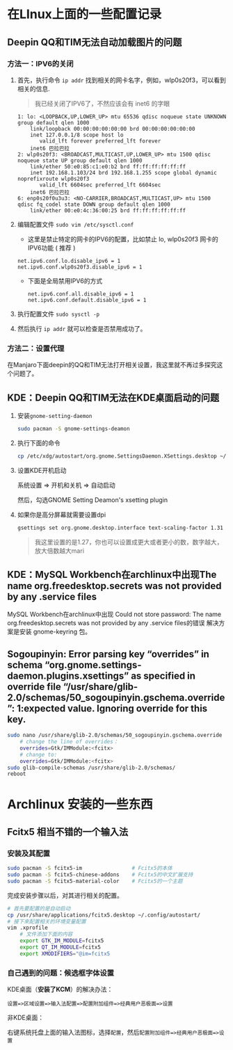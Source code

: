 # 在LInux上面的一些配置记录

## Deepin QQ和TIM无法自动加载图片的问题

### 方法一：IPV6的关闭

1. 首先，执行命令 `ip addr` 找到相关的网卡名字，例如，wlp0s20f3，可以看到相关的信息.

   > 我已经关闭了IPV6了，不然应该会有 inet6 的字眼

   ```
   1: lo: <LOOPBACK,UP,LOWER_UP> mtu 65536 qdisc noqueue state UNKNOWN group default qlen 1000
       link/loopback 00:00:00:00:00:00 brd 00:00:00:00:00:00
       inet 127.0.0.1/8 scope host lo
          valid_lft forever preferred_lft forever
       inet6 巴拉巴拉
   2: wlp0s20f3: <BROADCAST,MULTICAST,UP,LOWER_UP> mtu 1500 qdisc noqueue state UP group default qlen 1000
       link/ether 50:e0:85:c1:e0:b2 brd ff:ff:ff:ff:ff:ff
       inet 192.168.1.103/24 brd 192.168.1.255 scope global dynamic noprefixroute wlp0s20f3
          valid_lft 6604sec preferred_lft 6604sec
       inet6 巴拉巴拉
   6: enp0s20f0u3u3: <NO-CARRIER,BROADCAST,MULTICAST,UP> mtu 1500 qdisc fq_codel state DOWN group default qlen 1000
       link/ether 00:e0:4c:36:00:25 brd ff:ff:ff:ff:ff:ff
   ```

2. 编辑配置文件 `sudo vim /etc/sysctl.conf`

   + 这里是禁止特定的网卡的IPV6的配置，比如禁止 lo, wlp0s20f3 网卡的IPV6功能 ( 推荐 )

   	``` 
   	net.ipv6.conf.lo.disable_ipv6 = 1
   	net.ipv6.conf.wlp0s20f3.disable_ipv6 = 1
   	```
	
   
   + 下面是全局禁用IPV6的方式
   
     ``` 
     net.ipv6.conf.all.disable_ipv6 = 1
     net.ipv6.conf.default.disable_ipv6 = 1
     ```
   
3. 执行配置文件 `sudo sysctl -p`

4. 然后执行 `ip addr` 就可以检查是否禁用成功了。

### 方法二：设置代理

在Manjaro下面deepin的QQ和TIM无法打开相关设置，我这里就不再过多探究这个问题了。

## KDE：Deepin QQ和TIM无法在KDE桌面启动的问题

1. 安装`gnome-setting-daemon`

   ```bash
   sudo pacman -S gnome-settings-deamon
   ```

2. 执行下面的命令

   ```bash
   cp /etc/xdg/autostart/org.gnome.SettingsDaemon.XSettings.desktop ~/.config/autostart
   ```

3. 设置KDE开机启动

   系统设置 => 开机和关机 => 自动启动

   然后，勾选GNOME Setting Deamon's xsetting plugin

4. 如果你是高分屏幕就需要设置dpi

   ```bash
   gsettings set org.gnome.desktop.interface text-scaling-factor 1.31
   ```

   > 我这里设置的是1.27，你也可以设置成更大或者更小的数，数字越大，放大倍数越大mari

## KDE：MySQL Workbench在archlinux中出现The name org.freedesktop.secrets was not provided by any .service files

MySQL Workbench在archlinux中出现 Could not store password: The name org.freedesktop.secrets was not provided by any .service files的错误
解决方案是安装 gnome-keyring 包。

## Sogoupinyin: Error parsing key “overrides” in schema “org.gnome.settings-daemon.plugins.xsettings” as specified in override file “/usr/share/glib-2.0/schemas/50_sogoupinyin.gschema.override”: 1:expected value. Ignoring override for this key.

```bash
sudo nano /usr/share/glib-2.0/schemas/50_sogoupinyin.gschema.override
	# change the line of overrides：
	overrides=Gtk/IMModule:<fcitx>
	# change to:
	overrides=Gtk/IMModule:<fcitx>
sudo glib-compile-schemas /usr/share/glib-2.0/schemas/
reboot
```

# Archlinux 安装的一些东西

## Fcitx5 相当不错的一个输入法

### 安装及其配置

```bash
sudo pacman -S fcitx5-im				# Fcitx5的本体
sudo pacman -S fcitx5-chinese-addons	# Fcitx5的中文扩展支持
sudo pacman -S fcitx5-material-color	# Fcitx5的一个主题
```

完成安装步骤以后，对其进行相关的配置。

```bash
# 首先要配置的是自动启动
cp /usr/share/applications/fcitx5.desktop ~/.config/autostart/
# 接下來配置相关的环境变量配置
vim .xprofile
	# 文件添加下面的内容
	export GTK_IM_MODULE=fcitx5
	export QT_IM_MODULE=fcitx5
	export XMODIFIERS="@im=fcitx5
```

### 自己遇到的问题：候选框字体设置

KDE桌面（**安装了KCM**）的解决办法：

`设置=>区域设置=>输入法配置=>配置附加组件=>经典用户恶极面=>设置`

非KDE桌面：

右键系统托盘上面的输入法图标，选择`配置`，然后`配置附加组件=>经典用户恶极面=>设置`